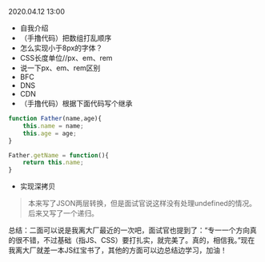 
2020.04.12 13:00


- 自我介绍
- （手撸代码）把数组打乱顺序
- 怎么实现小于8px的字体？
- CSS长度单位//px、em、rem
- 说一下px、em、rem区别
- BFC
- DNS
- CDN
- （手撸代码）根据下面代码写个继承

```javascript
function Father(name,age){
	this.name = name;
	this.age = age;
}

Father.getName = function(){
	return this.name;
}
```

- 实现深拷贝
> 本来写了JSON两层转换，但是面试官说这样没有处理undefined的情况。后来又写了一个递归。


总结：二面可以说是我离大厂最近的一次吧，面试官也提到了：“专一一个方向真的很不错，不过基础（指JS、CSS）要打扎实，就完美了。真的，相信我。”现在我离大厂就差一本JS红宝书了，其他的方面可以边总结边学习，加油！
